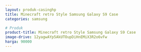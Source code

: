 ```yaml
---
layout: produk-casinghp
title: Minecraft retro Style Samsung Galaxy S9 Case
categories: samsung

# Produk
product-title: Minecraft retro Style Samsung Galaxy S9 Case
image-drive: 12yagwAYp5AkUTOupDiHnEMiX3R2o6vFw
harga: 90000
---
```

